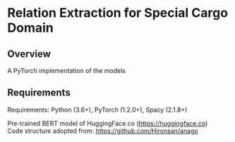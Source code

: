# Relation Extraction for Special Cargo Domain

## Overview
A PyTorch implementation of the models 
## Requirements
Requirements: Python (3.6+), PyTorch (1.2.0+), Spacy (2.1.8+)  

Pre-trained BERT model of HuggingFace.co (https://huggingface.co)   
Code structure adopted from: https://github.com/Hironsan/anago 
